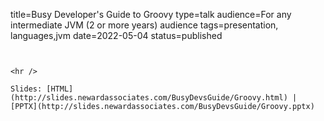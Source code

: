 title=Busy Developer's Guide to Groovy
type=talk
audience=For any intermediate JVM (2 or more years) audience
tags=presentation, languages,jvm
date=2022-05-04
status=published
~~~~~~

    
<hr />

Slides: [HTML](http://slides.newardassociates.com/BusyDevsGuide/Groovy.html) | [PPTX](http://slides.newardassociates.com/BusyDevsGuide/Groovy.pptx)
